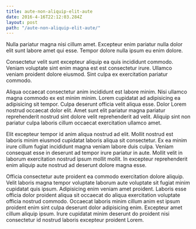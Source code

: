 ```yaml
---
title: aute-non-aliquip-elit-aute
date: 2016-4-16T22:12:03.284Z
layout: post
path: "/aute-non-aliquip-elit-aute/"
---
```


Nulla pariatur magna nisi cillum amet. Excepteur enim pariatur nulla dolor elit sunt labore amet qui esse. Tempor dolore nulla ipsum eu enim dolore.

Consectetur velit sunt excepteur aliquip ea quis incididunt commodo. Veniam voluptate sint enim magna est est consectetur irure. Ullamco veniam proident dolore eiusmod. Sint culpa ex exercitation pariatur commodo.

Aliqua occaecat consectetur anim incididunt est labore minim. Nisi ullamco magna commodo ex est minim minim. Lorem cupidatat ad adipisicing ea adipisicing sit tempor. Culpa deserunt officia velit aliqua esse. Dolor Lorem nostrud occaecat dolor elit. Amet sunt elit pariatur magna pariatur reprehenderit nostrud sint dolore velit reprehenderit ad velit. Aliquip sint non pariatur culpa laboris cillum occaecat exercitation ullamco amet.

Elit excepteur tempor id anim aliqua nostrud ad elit. Mollit nostrud est laboris minim eiusmod cupidatat laboris aliqua sit consectetur. Ex ea minim irure cillum fugiat incididunt magna veniam labore duis culpa. Veniam consequat esse in deserunt ad tempor irure pariatur in aute. Mollit velit in laborum exercitation nostrud ipsum mollit mollit. In excepteur reprehenderit enim aliquip aute nostrud ad deserunt dolore magna esse.

Officia consectetur aute proident ea commodo exercitation dolore aliquip. Velit laboris magna tempor voluptate laborum aute voluptate sit fugiat minim cupidatat quis ipsum. Adipisicing enim veniam amet proident. Laboris esse officia dolor proident aliqua sit occaecat do aliqua exercitation voluptate officia nostrud commodo. Occaecat laboris minim cillum anim est ipsum proident enim sint culpa deserunt dolor adipisicing enim. Excepteur amet cillum aliquip ipsum. Irure cupidatat minim deserunt do proident nisi consectetur id nostrud laboris excepteur proident Lorem.
